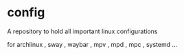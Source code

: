 # config
A repository to hold all important linux configurations

for archlinux , sway , waybar , mpv , mpd , mpc , systemd ...
